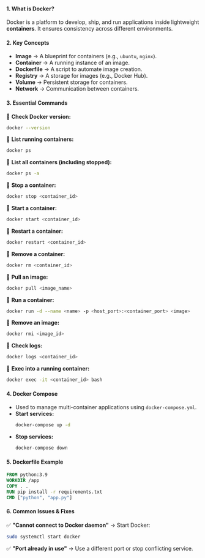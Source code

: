 #### **1. What is Docker?**

Docker is a platform to develop, ship, and run applications inside lightweight **containers**. It ensures consistency across different environments.

#### **2. Key Concepts**

- **Image** → A blueprint for containers (e.g., `ubuntu`, `nginx`).
- **Container** → A running instance of an image.
- **Dockerfile** → A script to automate image creation.
- **Registry** → A storage for images (e.g., Docker Hub).
- **Volume** → Persistent storage for containers.
- **Network** → Communication between containers.

#### **3. Essential Commands**

🔹 **Check Docker version:**

```bash
docker --version
```

🔹 **List running containers:**

```bash
docker ps
```

🔹 **List all containers (including stopped):**

```bash
docker ps -a
```

🔹 **Stop a container:**

```bash
docker stop <container_id>
```

🔹 **Start a container:**

```bash
docker start <container_id>
```

🔹 **Restart a container:**

```bash
docker restart <container_id>
```

🔹 **Remove a container:**

```bash
docker rm <container_id>
```

🔹 **Pull an image:**

```bash
docker pull <image_name>
```

🔹 **Run a container:**

```bash
docker run -d --name <name> -p <host_port>:<container_port> <image>
```

🔹 **Remove an image:**

```bash
docker rmi <image_id>
```

🔹 **Check logs:**

```bash
docker logs <container_id>
```

🔹 **Exec into a running container:**

```bash
docker exec -it <container_id> bash
```

#### **4. Docker Compose**

- Used to manage multi-container applications using `docker-compose.yml`.
- **Start services:**
  ```bash
  docker-compose up -d
  ```
- **Stop services:**
  ```bash
  docker-compose down
  ```

#### **5. Dockerfile Example**

```dockerfile
FROM python:3.9
WORKDIR /app
COPY . .
RUN pip install -r requirements.txt
CMD ["python", "app.py"]
```

#### **6. Common Issues & Fixes**

✅ **"Cannot connect to Docker daemon"** → Start Docker:

```bash
sudo systemctl start docker
```

✅ **"Port already in use"** → Use a different port or stop conflicting service.
